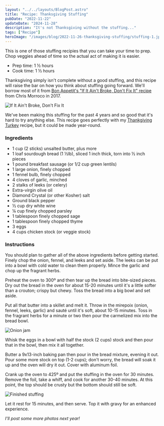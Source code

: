 ```yaml
---
layout: "../../layouts/BlogPost.astro"
title: "Recipe: Thanksgiving Stuffing"
pubDate: "2022-11-22"
updateDate: "2024-11-28"
description: "It's not Thanksgiving without the stuffing..."
tags: ["Recipe"]
heroImage: "/images/blog/2022-11-26-thanksgiving-stuffing/stuffing-1.jpg"
---
```


This is one of those stuffing recipies that you can take your time to prep. Chop veggies ahead of time so the actual act of making it is easier.

<ul class="recipe-meta">
    <li>Prep time: 1 ½ hours</li>
    <li>Cook time: 1 ½ hours</li>
</ul>

Thanksgiving simply isn't complete without a good stuffing, and this recipe will raise the bar on how you think about stuffing going forward. We'll borrow most of it from [Bon Appetit's "If It Ain't Broke, Don't Fix It" recipe](https://www.bonappetit.com/recipe/if-it-aint-broke-dont-fix-it-stuffing) from Chris Morroco in 2017.

![If It Ain't Broke, Don't Fix It](/images/blog/2022-11-26-thanksgiving-stuffing/stuffing-0.png)

We've been making this stuffing for the past 4 years and so good that it's hard to try anything else. This recipe goes perfectly with my [Thankgiving Turkey](/blog/2020-11-25-thanksgiving-turkey) recipe, but it could be made year-round.

### Ingredients

- 1 cup (2 sticks) unsalted butter, plus more
- 1 loaf sourdough bread (1 ½lb), sliced 1 inch thick, torn into ½ inch pieces
- 1 pound breakfast sausage (or 1/2 cup green lentils)
- 1 large onion, finely chopped
- 1 fennel bulb, finely chopped
- 4 cloves of garlic, minched
- 2 stalks of leeks (or celery)
- Extra-virgin olive oil
- Diamond Crystal (or other Kosher) salt
- Ground black pepper
- ½ cup dry white wine
- ¼ cup finely chopped parsley
- 1 tablespoon finely chopped sage
- 1 tablespoon finely chopped thyme
- 3 eggs
- 4 cups chicken stock (or veggie stock)

### Instructions

You should plan to gather all of the above ingredients before getting started. Finely chop the onion, fennel, and leeks and set aside. The leeks can be put into a bowl with cold water to clean them properly. Mince the garlic and chop up the fragrant herbs.

Preheat the oven to 300º and then tear up the bread into bite-sized pieces. Dry out the bread in the oven for about 15-20 minutes until it's a little softer than a crouton; crispy but chewy. Toss the bread into a big bowl and set aside.

Put all that butter into a skillet and melt it. Throw in the mirepoix (onion, fennel, leeks, garlic) and sauté until it's soft, about 10-15 minutes. Toss in the fragrant herbs for a minute or two then pour the carmelized mix into the bread bowl.

![Onion jam](/images/blog/2022-11-26-thanksgiving-stuffing/stuffing-2.jpg)

Whisk the eggs in a bowl with half the stock (2 cups) stock and then pour that in the bowl, then mix it all together.

Butter a 9x13-inch baking pan then pour in the bread mixture, evening it out. Pour some more stock on top (1-2 cups); don't worry, the bread will soak it up and the oven will dry it out. Cover with aluminum foil.

Crank up the oven to 425º and put the stuffing in the oven for 30 minutes. Remove the foil, take a whiff, and cook for another 30-40 minutes. At this point, the top should be crusty but the bottom should still be soft.

![Finished stuffing](/images/blog/2022-11-26-thanksgiving-stuffing/stuffing-1.jpg)

Let it rest for 15 minutes, and then serve. Top it with gravy for an enhanced experience.

<em>I'll post some more photos next year!</em>
